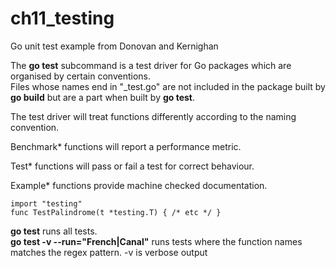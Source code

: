 # ch11_testing
Go unit test example from Donovan and Kernighan

The **go test** subcommand is a test driver for Go packages which are organised by certain conventions.  
Files whose names end in "_test.go" are not included in the package built by **go build** but are a part when built by **go test**.

The test driver will treat functions differently according to the naming convention.

Benchmark* functions will report a performance metric.

Test* functions will pass or fail a test for correct behaviour.

Example* functions provide machine checked documentation.

```
import "testing"
func TestPalindrome(t *testing.T) { /* etc */ }
```

**go test** runs all tests.  
**go test -v --run="French|Canal"** runs tests where the function names matches the regex pattern. -v is verbose output
